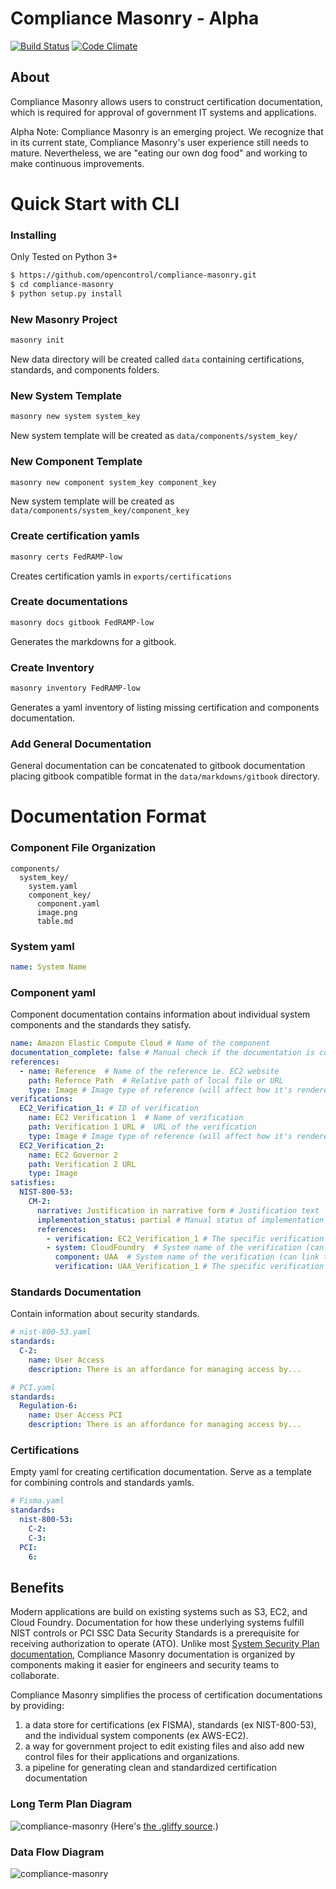 # Compliance Masonry - Alpha
[![Build Status](https://travis-ci.org/opencontrol/compliance-masonry.svg?branch=master)](https://travis-ci.org/18F/control-masonry)
[![Code Climate](https://codeclimate.com/github/opencontrol/compliance-masonry/badges/gpa.svg)](https://codeclimate.com/github/opencontrol/compliance-masonry)
## About
Compliance Masonry allows users to construct certification documentation, which is required for approval of government IT systems and applications.

Alpha Note: Compliance Masonry is an emerging project. We recognize that in its current state, Compliance Masonry's user experience still needs to mature. Nevertheless, we are "eating our own dog food" and working to make continuous improvements.

# Quick Start with CLI

### Installing
Only Tested on Python 3+
```bash
$ https://github.com/opencontrol/compliance-masonry.git
$ cd compliance-masonry
$ python setup.py install
```

### New Masonry Project
```bash
masonry init
```
New data directory will be created called `data` containing certifications, standards, and components folders.

### New System Template
```bash
masonry new system system_key
```
New system template will be created as `data/components/system_key/`

### New Component Template
```bash
masonry new component system_key component_key
```
New system template will be created as `data/components/system_key/component_key`

### Create certification yamls
```bash
masonry certs FedRAMP-low
```
Creates certification yamls in `exports/certifications`

### Create documentations
```bash
masonry docs gitbook FedRAMP-low
```
Generates the markdowns for a gitbook.

### Create Inventory
```bash
masonry inventory FedRAMP-low
```
Generates a yaml inventory of listing  missing certification and components documentation.

### Add General Documentation
General documentation can be concatenated to gitbook documentation placing gitbook compatible format in the `data/markdowns/gitbook` directory.  

# Documentation Format

### Component File Organization
```
components/
  system_key/
    system.yaml
    component_key/
      component.yaml
      image.png
      table.md
```

### System yaml
```yaml
name: System Name
```

### Component yaml
Component documentation contains information about individual system components and the standards they satisfy.

```yaml
name: Amazon Elastic Compute Cloud # Name of the component
documentation_complete: false # Manual check if the documentation is complete (for gap analysis)
references:
  - name: Reference  # Name of the reference ie. EC2 website
    path: Refernce Path  # Relative path of local file or URL
    type: Image # Image type of reference (will affect how it's rendered in the documentation)
verifications:
  EC2_Verification_1: # ID of verification
    name: EC2 Verification 1  # Name of verification
    path: Verification 1 URL #  URL of the verification
    type: Image # Image type of reference (will affect how it's rendered in the documentation)
  EC2_Verification_2:
    name: EC2 Governor 2
    path: Verification 2 URL
    type: Image
satisfies:
  NIST-800-53:
    CM-2:
      narrative: Justification in narrative form # Justification text
      implementation_status: partial # Manual status of implementation (for gap analysis)
      references:
        - verification: EC2_Verification_1 # The specific verification ID that the reference links, no component or system is needed for internal references
        - system: CloudFoundry  # System name of the verification (can link to other systems / components)
          component: UAA  # System name of the verification (can link to other systems / components)
          verification: UAA_Verification_1 # The specific verification ID that the reference links to
```

### Standards Documentation
Contain information about security standards.

```yaml
# nist-800-53.yaml
standards:
  C-2:
    name: User Access
    description: There is an affordance for managing access by...

# PCI.yaml
standards:
  Regulation-6:
    name: User Access PCI
    description: There is an affordance for managing access by...
```

### Certifications
Empty yaml for creating certification documentation. Serve as a template for combining controls and standards yamls.

```yaml
# Fisma.yaml
standards:
  nist-800-53:
    C-2:
    C-3:
  PCI:
    6:
```

## Benefits
Modern applications are build on existing systems such as S3, EC2, and Cloud Foundry. Documentation for how these underlying systems fulfill NIST controls or PCI SSC Data Security Standards is a prerequisite for receiving authorization to operate (ATO). Unlike most [System Security Plan documentation](http://csrc.nist.gov/publications/nistpubs/800-18-Rev1/sp800-18-Rev1-final.pdf), Compliance Masonry documentation is organized by components making it easier for engineers and security teams to collaborate.

Compliance Masonry simplifies the process of certification documentations by providing:
1. a data store for certifications (ex FISMA), standards (ex NIST-800-53), and the individual system components (ex AWS-EC2).
2. a way for government project to edit existing files and also add new control files for their applications and organizations.
3. a pipeline for generating clean and standardized certification documentation


### Long Term Plan Diagram
![compliance-masonry](https://cloud.githubusercontent.com/assets/47762/9829499/08d2b1dc-58bb-11e5-8185-5dc617188ae7.png)
(Here's [the .gliffy source](https://gist.github.com/mogul/8d7cb123e03b0fe1b993).)

### Data Flow Diagram
![compliance-masonry](https://cloud.githubusercontent.com/assets/4596845/10542998/e6397422-73e9-11e5-8681-5539be8b8164.png)
